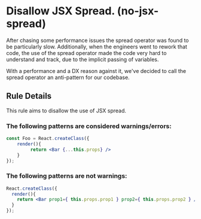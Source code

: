 # Disallow JSX Spread.  (no-jsx-spread)
After chasing some performance issues the spread operator was found to be 
particularly slow. Additionally, when the engineers went to rework that code,
the use of the spread operator made the code very hard to understand and track,
due to the implicit passing of variables.

With a performance and a DX reason against it, we've decided to call the spread
operator an anti-pattern for our codebase.

## Rule Details
This rule aims to disallow the use of JSX spread.

### The following patterns are considered warnings/errors:
```jsx
const Foo = React.createClass({
	render(){
    	 return <Bar {...this.props} />  
    }
});
```

### The following patterns are not warnings:
```jsx
React.createClass({
  render(){
    return <Bar prop1={ this.props.prop1 } prop2={ this.props.prop2 } />
  }
});
```